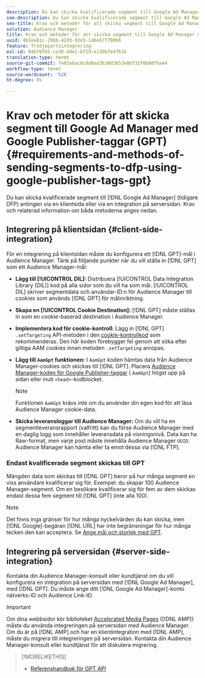 ```yaml
---
description: Du kan skicka kvalificerade segment till Google Ad Manager antingen via en klient eller via en integration på serversidan. Krav och relaterad information om båda metoderna anges nedan.
seo-description: Du kan skicka kvalificerade segment till Google Ad Manager antingen via en klient eller via en integration på serversidan. Krav och relaterad information om båda metoderna anges nedan.
seo-title: Krav och metoder för att skicka segment till Google Ad Manager med Google Publisher-taggar (GPT)
solution: Audience Manager
title: Krav och metoder för att skicka segment till Google Ad Manager med Google Publisher-taggar (GPT)
uuid: 4b2ea81c-29bb-42d3-93d3-1d8e677790b6
feature: Tredjepartsintegrering
exl-id: 04bf6fb5-ce38-4de1-bf19-e130b7e47616
translation-type: tm+mt
source-git-commit: fe01ebac8c0d0ad3630d3853e0bf32f0b00f6a44
workflow-type: tm+mt
source-wordcount: '526'
ht-degree: 0%

---
```


# Krav och metoder för att skicka segment till Google Ad Manager med Google Publisher-taggar (GPT) {#requirements-and-methods-of-sending-segments-to-dfp-using-google-publisher-tags-gpt}

Du kan skicka kvalificerade segment till [!DNL Google Ad Manager] (tidigare DFP) antingen via en klientsida eller via en integration på serversidan. Krav och relaterad information om båda metoderna anges nedan.

## Integrering på klientsidan {#client-side-integration}

För en integrering på klientsidan måste du konfigurera ett [!DNL GPT]-mål i Audience Manager. Tänk på följande punkter när du vill ställa in [!DNL GPT] som ett Audience Manager-mål:

* **Lägg till  [!UICONTROL DIL]:** Distribuera  [!UICONTROL Data Integration Library (DIL)] kod på alla sidor som du vill ha som mål. [!UICONTROL DIL] skriver segmentdata och användar-ID:n för Audience Manager till cookies som används  [!DNL GPT] för målinriktning.

* **Skapa en  [!UICONTROL Cookie Destination]:** [!DNL GPT] måste ställas in som en cookie-baserad destination i Audience Manager.

* **Implementera kod för cookie-kontroll:** Lägg in  [!DNL GPT] `.setTargeting` API-metoden i den  [cookie-kontrollkod](../../integration/gpt-aam-destination/gpt-aam-modify-api.md) som rekommenderas. Den här koden förebygger fel genom att söka efter giltiga AAM cookies innan metoden `.setTargeting` anropas.

* **Lägg till  `AamGpt` funktionen:** I  `AamGpt` koden hämtas data från Audience Manager-cookies och skickas till  [!DNL GPT]. Placera [Audience Manager-koden för Google Publisher-taggar](../../integration/gpt-aam-destination/gpt-aam-aamgpt-code.md) ( `AamGpt`) högst upp på sidan eller inuti `<head>`-kodblocket.

   >[!NOTE]
   >
   >Funktionen `AamGpt` krävs inte om du använder din egen kod för att läsa Audience Manager cookie-data.

* **Skicka leveransloggar till Audience Manager:** Om du vill ha en segmentleveransrapport (valfritt) kan du förse Audience Manager med en daglig logg som innehåller leveransdata på visningsnivå. Data kan ha Raw-format, men varje post måste innehålla Audience Manager `UUID`. Audience Manager kan hämta eller ta emot dessa via [!DNL FTP].

### Endast kvalificerade segment skickas till GPT

Mängden data som skickas till [!DNL GPT] beror på hur många segment en viss användare kvalificerar sig för. Exempel: du skapar 100 Audience Manager-segment. Om en besökare kvalificerar sig för fem av dem skickas endast dessa fem segment till [!DNL GPT] (inte alla 100).

>[!NOTE]
>
>Det finns inga gränser för hur många nyckelvärden du kan skicka, men [!DNL Google]-begäran [!DNL URL] har inte begränsningar för hur många tecken den kan acceptera. Se [Ange mål och storlek med GPT](https://support.google.com/dfp_premium/bin/answer.py?hl=en&amp;answer=1697712).

## Integrering på serversidan {#server-side-integration}

Kontakta din Audience Manager-konsult eller kundtjänst om du vill konfigurera en integration på serversidan med [!DNL Google Ad Manager], med [!DNL GPT]. Du måste ange ditt [!DNL Google Ad Manager]-konto nätverks-ID och Audience Link-ID.

>[!IMPORTANT]
>
>Om dina webbsidor kör biblioteket [Accelerated Media Pages](https://www.ampproject.org/) ([!DNL AMP]) måste du använda integreringen på serversidan med Audience Manager. Om du är på [!DNL AMP] och har en klientintegration med [!DNL AMP], måste du migrera till integreringen på serversidan. Kontakta din Audience Manager-konsult eller kundtjänst för att diskutera migrering.

>[!MORELIKETHIS]
>
>* [Referenshandbok för GPT API](https://support.google.com/dfp_premium/bin/answer.py?hl=en&amp;answer=1650154)

